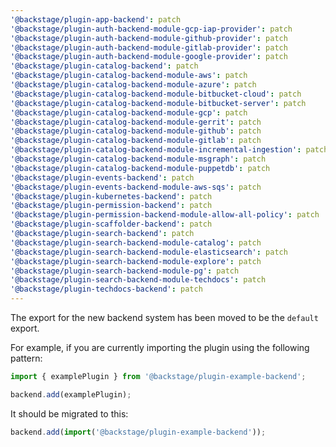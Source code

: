 ```yaml
---
'@backstage/plugin-app-backend': patch
'@backstage/plugin-auth-backend-module-gcp-iap-provider': patch
'@backstage/plugin-auth-backend-module-github-provider': patch
'@backstage/plugin-auth-backend-module-gitlab-provider': patch
'@backstage/plugin-auth-backend-module-google-provider': patch
'@backstage/plugin-catalog-backend': patch
'@backstage/plugin-catalog-backend-module-aws': patch
'@backstage/plugin-catalog-backend-module-azure': patch
'@backstage/plugin-catalog-backend-module-bitbucket-cloud': patch
'@backstage/plugin-catalog-backend-module-bitbucket-server': patch
'@backstage/plugin-catalog-backend-module-gcp': patch
'@backstage/plugin-catalog-backend-module-gerrit': patch
'@backstage/plugin-catalog-backend-module-github': patch
'@backstage/plugin-catalog-backend-module-gitlab': patch
'@backstage/plugin-catalog-backend-module-incremental-ingestion': patch
'@backstage/plugin-catalog-backend-module-msgraph': patch
'@backstage/plugin-catalog-backend-module-puppetdb': patch
'@backstage/plugin-events-backend': patch
'@backstage/plugin-events-backend-module-aws-sqs': patch
'@backstage/plugin-kubernetes-backend': patch
'@backstage/plugin-permission-backend': patch
'@backstage/plugin-permission-backend-module-allow-all-policy': patch
'@backstage/plugin-scaffolder-backend': patch
'@backstage/plugin-search-backend': patch
'@backstage/plugin-search-backend-module-catalog': patch
'@backstage/plugin-search-backend-module-elasticsearch': patch
'@backstage/plugin-search-backend-module-explore': patch
'@backstage/plugin-search-backend-module-pg': patch
'@backstage/plugin-search-backend-module-techdocs': patch
'@backstage/plugin-techdocs-backend': patch
---
```


The export for the new backend system has been moved to be the `default` export.

For example, if you are currently importing the plugin using the following pattern:

```ts
import { examplePlugin } from '@backstage/plugin-example-backend';

backend.add(examplePlugin);
```

It should be migrated to this:

```ts
backend.add(import('@backstage/plugin-example-backend'));
```
